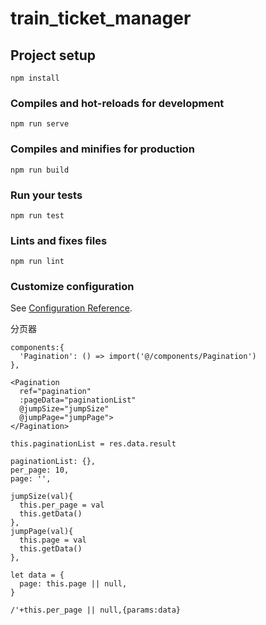 # train_ticket_manager

## Project setup
```
npm install
```

### Compiles and hot-reloads for development
```
npm run serve
```

### Compiles and minifies for production
```
npm run build
```

### Run your tests
```
npm run test
```

### Lints and fixes files
```
npm run lint
```

### Customize configuration
See [Configuration Reference](https://cli.vuejs.org/config/).

分页器
```
components:{
  'Pagination': () => import('@/components/Pagination')
},
```
```
<Pagination 
  ref="pagination" 
  :pageData="paginationList"
  @jumpSize="jumpSize" 
  @jumpPage="jumpPage">
</Pagination>

this.paginationList = res.data.result
```
```
paginationList: {},
per_page: 10,
page: '',
```
```
jumpSize(val){
  this.per_page = val
  this.getData()
},
jumpPage(val){
  this.page = val
  this.getData()
},
```
```
let data = {
  page: this.page || null,
}

/'+this.per_page || null,{params:data}
```
